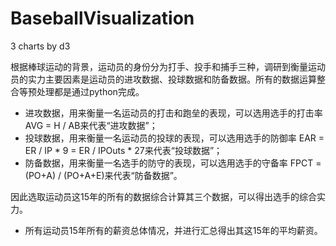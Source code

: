 # BaseballVisualization
3 charts by d3


根据棒球运动的背景，运动员的身份分为打手、投手和捕手三种，调研到衡量运动员的实力主要因素是运动员的进攻数据、投球数据和防备数据。所有的数据运算整合等预处理都是通过python完成。

 - 进攻数据，用来衡量一名运动员的打击和跑垒的表现，可以选用选手的打击率 AVG = H / AB来代表“进攻数据”；
 - 投球数据，用来衡量一名运动员的投球的表现，可以选用选手的防御率 EAR = ER / IP * 9 = ER / IPOuts * 27来代表“投球数据”；
 - 防备数据，用来衡量一名选手的防守的表现，可以选用选手的守备率 FPCT = (PO+A) / (PO+A+E)来代表“防备数据”。

因此选取运动员这15年的所有的数据综合计算其三个数据，可以得出选手的综合实力。
 
 - 所有运动员15年所有的薪资总体情况，并进行汇总得出其这15年的平均薪资。
